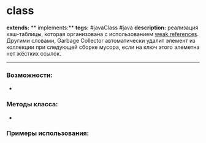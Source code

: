 # class 
**extends:** 
** implements:** 
**tegs:** #javaClass #java
**description:**  реализация хэш-таблицы, которая организована с использованием [weak references](http://docs.oracle.com/javase/8/docs/api/java/lang/ref/WeakReference.html). Другими словами, Garbage Collector автоматически удалит элемент из коллекции при следующей сборке мусора, если на ключ этого элеметна нет жёстких ссылок.

---
### Возможности:
- 
### Методы класса:
- 

### Примеры использования:

